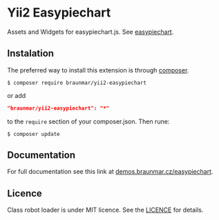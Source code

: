 Yii2 Easypiechart
==============================

Assets and Widgets for easypiechart.js. See [easypiechart](https://rendro.github.io/easy-pie-chart/).

Instalation
-----------
The preferred way to install this extension is through [composer](http://getcomposer.org/download/).


```
$ composer require braunmar/yii2-easypiechart
```

or add

```json
"braunmar/yii2-easypiechart": "*"
```

to the `require` section of your composer.json. Then rune:

```
$ composer update
```


Documentation
-------------

For full documentation see this link at [demos.braunmar.cz/easypiechart](http://demos.braunmar.cz/easypiechart).

Licence
-------

Class robot loader is under MIT licence. See the [LICENCE](https://github.com/braunmar/yii2-easypiechart/blob/master/LICENSE) for details.